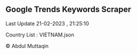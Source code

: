 

## Google Trends Keywords Scraper 
 
Last Update 21-02-2023 , 21:25:10

Country List :
VIETNAM.json



© Abdul Muttaqin 
